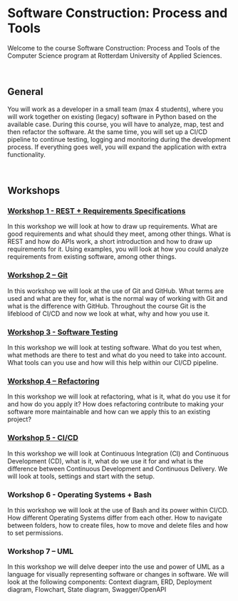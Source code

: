 # Software Construction: Process and Tools
Welcome to the course Software Construction: Process and Tools of the Computer Science program at Rotterdam University of Applied Sciences.

<br>

## General
You will work as a developer in a small team (max 4 students), where you will work together on existing (legacy) software in Python based on the available case. 
During this course, you will have to analyze, map, test and then refactor the software. At the same time, you will set up a CI/CD pipeline to continue testing, logging and monitoring during the development process. 
If everything goes well, you will expand the application with extra functionality.

<br>

## Workshops

### <a href="/Workshop - Requirements Specification/01_introduction.md">Workshop 1 - REST + Requirements Specifications</a>
In this workshop we will look at how to draw up requirements. 
What are good requirements and what should they meet, among other things. 
What is REST and how do APIs work, a short introduction and how to draw up requirements for it. 
Using examples, you will look at how you could analyze requirements from existing software, among other things.

### <a href="/Workshop - GIT/01_introduction.md">Workshop 2 – Git</a>
In this workshop we will look at the use of Git and GitHub. What terms are used and
what are they for, what is the normal way of working with Git and what is the difference with GitHub.
Throughout the course Git is the lifeblood of CI/CD and now we look at what, why and
how you use it.

### <a href="/Workshop - Software Testing/01_introduction.md">Workshop 3 - Software Testing</a>
In this workshop we will look at testing software. 
What do you test when, what methods are there to test and what do you need to take into account. 
What tools can you use and how will this help within our CI/CD pipeline.

### <a href="/Workshop - Refactoring/01_introduction.md">Workshop 4 – Refactoring</a>
In this workshop we will look at refactoring, what is it, what do you use it for and how do you apply it? 
How does refactoring contribute to making your software more maintainable and how can we apply this to an existing project?

### <a href="/Workshop - CI_CD/01_introduction.md">Workshop 5 - CI/CD</a>
In this workshop we will look at Continuous Integration (CI) and Continuous Development (CD), 
what is it, what do we use it for and what is the difference between Continuous Development and Continuous Delivery. 
We will look at tools, settings and start with the setup.

### Workshop 6 - Operating Systems + Bash
In this workshop we will look at the use of Bash and its power within CI/CD. 
How different Operating Systems differ from each other. 
How to navigate between folders, how to create files, how to move and delete files and how to set permissions.

### Workshop 7 – UML
In this workshop we will delve deeper into the use and power of UML as a language for visually representing software or changes in software. 
We will look at the following components: Context diagram, ERD, Deployment diagram, Flowchart, State diagram, Swagger/OpenAPI